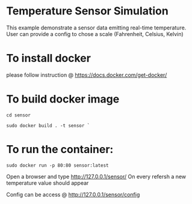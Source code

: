# Temperature Sensor Simulation

This example demonstrate a sensor data emitting real-time temperature.
User can provide a config to chose a scale (Fahrenheit, Celsius, Kelvin)

# To install docker 
please follow instruction @ https://docs.docker.com/get-docker/

# To build docker image
```
cd sensor

sudo docker build . -t sensor `

```

# To run the container:

```sudo docker run -p 80:80 sensor:latest```

Open a browser and type http://127.0.0.1/sensor/
On every refersh a new temperature value should appear

Config can be access @ http://127.0.0.1/sensor/config








